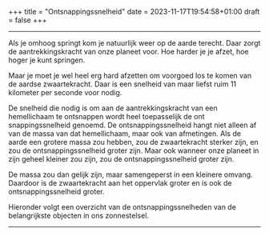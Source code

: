 +++
title = "Ontsnappingssnelheid"
date = 2023-11-17T19:54:58+01:00
draft = false
+++

---
Als je omhoog springt kom je natuurlijk weer op de aarde terecht. Daar
zorgt de aantrekkingskracht van onze planeet voor. Hoe harder je je
afzet, hoe hoger je kunt springen.

Maar je moet je wel heel erg hard afzetten om voorgoed los te komen van
de aardse zwaartekracht. Daar is een snelheid van maar liefst ruim 11
kilometer per seconde voor nodig.

De snelheid die nodig is om aan de aantrekkingskracht van een
hemellichaam te ontsnappen wordt heel toepasselijk de ont
snappingssnelheid genoemd. De ontsnappingssnelheid hangt niet alleen af
van de massa van dat hemellichaam, maar ook van afmetingen. Als de aarde
een grotere massa zou hebben, zou de zwaartekracht sterker zijn, en zou
de ontsnappingssnelheid groter zijn. Maar ook wanneer onze planeet in
zijn geheel kleiner zou zijn, zou de ontsnappingssnelheid groter zijn.

De massa zou dan gelijk zijn, maar samengeperst in een kleinere omvang.
Daardoor is de zwaartekracht aan het oppervlak groter en is ook de
ontsnappingssnelheid groter.

Hieronder volgt een overzicht van de ontsnappingssnelheden van de
belangrijkste objecten in ons zonnestelsel.

---
